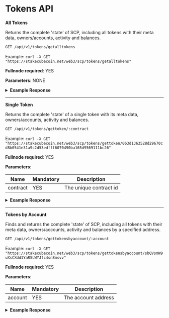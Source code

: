 # Tokens API

**All Tokens**

Returns the complete 'state' of SCP, including all tokens with their meta data, owners/accounts, activity and balances.

```bash
GET /api/v1/tokens/getalltokens
```

Example: `curl -X GET "https://stakecubecoin.net/web3/scp/tokens/getalltokens"`

**Fullnode required**: YES

**Parameters**: NONE

<details>
<summary><strong>Example Response</strong></summary>
<p>

```json
[
    {
        "version": 2,
        "contract": "063d1363528d29670cd8b0541e31a9c2d53edfff6070490ba165d9569111bc26",
        "name": "Moments",
        "ticker": "MMT",
        "maxSupply": 1000000000000000,
        "supply": 522113447567462,
        "creator": "sVJzD3nn4sFcadjZLXfo2UNMfTHqMd1B4W",
        "owners": [
            {
                "address": "sNVWSUa9tfNuPqeuUTjoUDo8tsbo355xej",
                "balance": 31615991124,
                "unclaimed_balance": 46880513,
                "lastTxBlock": 182409,
                "activity": [
                    {
                        "id": "104983ed44a50d2c02588f1a5a7640580760f03fe281c160fab00bc08e16962b",
                        "block": 178388,
                        "type": "received",
                        "amount": 25503850291
                    },
                    {
                        "id": "d4c4dc30d5f3eb5200205a6d1dfa4c31dddc2cbdc66aebe4cf140f8eccb2a010",
                        "block": 180286,
                        "type": "staked",
                        "amount": 34191380
                    },
                    {
                        "id": "4bd18b8a3a14185e82fb48808c7024601ff4c73046af9230f886c2fe21d86261",
                        "block": 180288,
                        "type": "sent",
                        "amount": 25538041671
                    },
                    ...
                ]
            }
        ],
        "inflation": 380000000,
        "minAge": 60
    },
    ...
]
```

</p>
</details>  

---

**Single Token**

Returns the complete 'state' of a single token with its meta data, owners/accounts, activity and balances.

```bash
GET /api/v1/tokens/gettoken/:contract
```

Example: `curl -X GET "https://stakecubecoin.net/web3/scp/tokens/gettoken/063d1363528d29670cd8b0541e31a9c2d53edfff6070490ba165d9569111bc26"`

**Fullnode required**: YES

**Parameters**:

| Name | Mandatory | Description |
|---------|---------|---------|
| contract | YES | The unique contract id |

<details>
<summary><strong>Example Response</strong></summary>
<p>

```json
{
    "version": 2,
    "contract": "063d1363528d29670cd8b0541e31a9c2d53edfff6070490ba165d9569111bc26",
    "name": "Moments",
    "ticker": "MMT",
    "maxSupply": 1000000000000000,
    "supply": 522113447567462,
    "creator": "sVJzD3nn4sFcadjZLXfo2UNMfTHqMd1B4W",
    "owners": [
        {
            "address": "sNVWSUa9tfNuPqeuUTjoUDo8tsbo355xej",
            "balance": 31615991124,
            "unclaimed_balance": 46880513,
            "lastTxBlock": 182409,
            "activity": [
                {
                    "id": "104983ed44a50d2c02588f1a5a7640580760f03fe281c160fab00bc08e16962b",
                    "block": 178388,
                    "type": "received",
                    "amount": 25503850291
                },
                {
                    "id": "d4c4dc30d5f3eb5200205a6d1dfa4c31dddc2cbdc66aebe4cf140f8eccb2a010",
                    "block": 180286,
                    "type": "staked",
                    "amount": 34191380
                },
                {
                    "id": "4bd18b8a3a14185e82fb48808c7024601ff4c73046af9230f886c2fe21d86261",
                    "block": 180288,
                    "type": "sent",
                    "amount": 25538041671
                },
                ...
            ]
        }
    ],
    "inflation": 380000000,
    "minAge": 60
}
```

</p>
</details>  

---

**Tokens by Account**

Finds and returns the complete 'state' of SCP, including all tokens with their meta data, owners/accounts, activity and balances by a specified address.

```bash
GET /api/v1/tokens/gettokensbyaccount/:account
```

Example: `curl -X GET "https://stakecubecoin.net/web3/scp/tokens/gettokensbyaccount/sbQVsmW9uXsCXdd1YaRSLWYJfc4sn8msvv"`

**Fullnode required**: YES

**Parameters**:

| Name | Mandatory | Description |
|---------|---------|---------|
| account | YES | The account address |

<details>
<summary><strong>Example Response</strong></summary>
<p>

```json
[
    {
        "token": {
            "version": 2,
            "contract": "69a3bd3c864b69390e02cc43a0f9725d2736f8129cea527e333af472bc92a05b",
            "name": "SCP-Faucet",
            "ticker": "TEST",
            "maxSupply": 5000000000000000,
            "supply": 52652787702025,
            "creator": "sY2NPdY7TSpmH3Es1Ao4cB8mB9odbT1S2g",
            "owners": [...],
            "inflation": 500000000,
            "minAge": 2
        },
        "account": {
            "address": "sbQVsmW9uXsCXdd1YaRSLWYJfc4sn8msvv",
            "balance": 10022551565686,
            "unclaimed_balance": 932696376542,
            "lastTxBlock": 174704,
            "activity": [
                {
                    "id": "bbe9c893d2873f168beae6b13b2ce312ddacaea4bf79ec1bce5f058238ae777f",
                    "block": 174704,
                    "type": "received",
                    "amount": 10000000000000
                },
                {
                    "id": "a51269b6dd7a75dc7dc7ac63b98dead476c7c422f68906df6df9ec3721a35a35",
                    "block": 174905,
                    "type": "staked",
                    "amount": 19679146218
                },
                {
                    "id": "358dc2ca2ac7e1331d953868b3d1a9de07a4ab881e67d6f1facf73a70152a8fb",
                    "block": 174930,
                    "type": "staked",
                    "amount": 2476156000
                },
                {
                    "id": "32660d6f9ca16b9b003ca49c4965b5b59a55f39b0db41ad15d45cacb43b71b89",
                    "block": 174934,
                    "type": "staked",
                    "amount": 396263468
                }
            ]
        }
	},
    ...
]
```

</p>
</details>